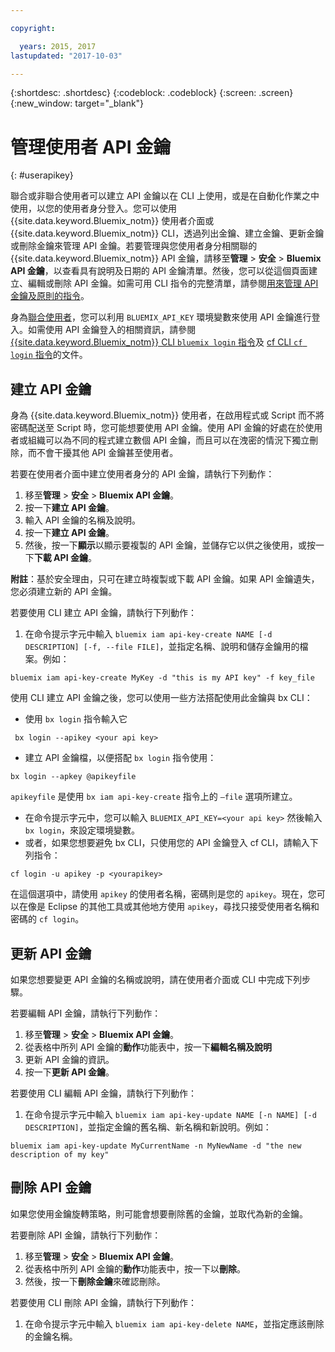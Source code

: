 ```yaml
---

copyright:

  years: 2015, 2017
lastupdated: "2017-10-03"

---
```


{:shortdesc: .shortdesc}
{:codeblock: .codeblock}
{:screen: .screen}
{:new_window: target="_blank"}

# 管理使用者 API 金鑰
{: #userapikey}

聯合或非聯合使用者可以建立 API 金鑰以在 CLI 上使用，或是在自動化作業之中使用，以您的使用者身分登入。您可以使用 {{site.data.keyword.Bluemix_notm}} 使用者介面或 {{site.data.keyword.Bluemix_notm}} CLI，透過列出金鑰、建立金鑰、更新金鑰或刪除金鑰來管理 API 金鑰。若要管理與您使用者身分相關聯的 {{site.data.keyword.Bluemix_notm}} API 金鑰，請移至**管理** &gt; **安全** &gt; **Bluemix API 金鑰**，以查看具有說明及日期的 API 金鑰清單。然後，您可以從這個頁面建立、編輯或刪除 API 金鑰。如需可用 CLI 指令的完整清單，請參閱[用來管理 API 金鑰及原則的指令](/docs/cli/reference/bluemix_cli/bx_cli.html#bx_commands_iam)。

身為[聯合使用者](/docs/admin/adminpublic.html#federatedid)，您可以利用 `BLUEMIX_API_KEY` 環境變數來使用 API 金鑰進行登入。如需使用 API 金鑰登入的相關資訊，請參閱 [{{site.data.keyword.Bluemix_notm}} CLI `bluemix login` 指令](/docs/cli/reference/bluemix_cli/bx_cli.html#bluemix_login)及 [cf CLI `cf login` 指令](/docs/cli/reference/cfcommands/index.html#cf_login)的文件。

## 建立 API 金鑰

身為 {{site.data.keyword.Bluemix_notm}} 使用者，在啟用程式或 Script 而不將密碼配送至 Script 時，您可能想要使用 API 金鑰。使用 API 金鑰的好處在於使用者或組織可以為不同的程式建立數個 API 金鑰，而且可以在洩密的情況下獨立刪除，而不會干擾其他 API 金鑰甚至使用者。

若要在使用者介面中建立使用者身分的 API 金鑰，請執行下列動作：

1. 移至**管理** &gt; **安全** &gt; **Bluemix API 金鑰**。
2. 按一下**建立 API 金鑰**。
3. 輸入 API 金鑰的名稱及說明。
4. 按一下**建立 API 金鑰**。
5. 然後，按一下**顯示**以顯示要複製的 API 金鑰，並儲存它以供之後使用，或按一下**下載 API 金鑰**。

**附註**：基於安全理由，只可在建立時複製或下載 API 金鑰。如果 API 金鑰遺失，您必須建立新的 API 金鑰。

若要使用 CLI 建立 API 金鑰，請執行下列動作：

1. 在命令提示字元中輸入 `bluemix iam api-key-create NAME [-d DESCRIPTION] [-f, --file FILE]`，並指定名稱、說明和儲存金鑰用的檔案。例如：

```
bluemix iam api-key-create MyKey -d "this is my API key" -f key_file
``` 

使用 CLI 建立 API 金鑰之後，您可以使用一些方法搭配使用此金鑰與 bx CLI：

* 使用 `bx login` 指令輸入它
```
 bx login --apikey <your api key>
```
* 建立 API 金鑰檔，以便搭配 `bx login` 指令使用： 
 ```
 bx login --apkey @apikeyfile
 ```
 `apikeyfile` 是使用 `bx iam api-key-create` 指令上的 `—file` 選項所建立。
* 在命令提示字元中，您可以輸入 `BLUEMIX_API_KEY=<your api key>` 然後輸入 `bx login`，來設定環境變數。
* 或者，如果您想要避免 bx CLI，只使用您的 API 金鑰登入 cf CLI，請輸入下列指令：
 ```
 cf login -u apikey -p <yourapikey>
 ```
  在這個選項中，請使用 `apikey` 的使用者名稱，密碼則是您的 `apikey`。現在，您可以在像是 Eclipse 的其他工具或其他地方使用 `apikey`，尋找只接受使用者名稱和密碼的 `cf login`。

## 更新 API 金鑰

如果您想要變更 API 金鑰的名稱或說明，請在使用者介面或 CLI 中完成下列步驟。

若要編輯 API 金鑰，請執行下列動作：

1. 移至**管理** &gt; **安全** &gt; **Bluemix API 金鑰**。
2. 從表格中所列 API 金鑰的**動作**功能表中，按一下**編輯名稱及說明** 
3. 更新 API 金鑰的資訊。
4. 按一下**更新 API 金鑰**。

若要使用 CLI 編輯 API 金鑰，請執行下列動作：

1. 在命令提示字元中輸入 `bluemix iam api-key-update NAME [-n NAME] [-d DESCRIPTION]`，並指定金鑰的舊名稱、新名稱和新說明。例如：

```
bluemix iam api-key-update MyCurrentName -n MyNewName -d "the new description of my key"
```

## 刪除 API 金鑰

如果您使用金鑰旋轉策略，則可能會想要刪除舊的金鑰，並取代為新的金鑰。

若要刪除 API 金鑰，請執行下列動作： 

1. 移至**管理** &gt; **安全** &gt; **Bluemix API 金鑰**。
2. 從表格中所列 API 金鑰的**動作**功能表中，按一下以**刪除**。
3. 然後，按一下**刪除金鑰**來確認刪除。

若要使用 CLI 刪除 API 金鑰，請執行下列動作：
1. 在命令提示字元中輸入 `bluemix iam api-key-delete NAME`，並指定應該刪除的金鑰名稱。
